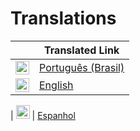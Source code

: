 # Translations

|                                                                                                                                                                                                                                                                             | Translated Link                                                       |
| --------------------------------------------------------------------------------------------------------------------------------------------------------------------------------------------------------------------------------------------------------------------------- | --------------------------------------------------------------------- |
| <img alt="Português (Brasil)" title="Português (Brasil)" src="https://www.countryflags.com/wp-content/uploads/brazil-flag-png-large.png" width="22">                                                                                                                           | [Português (Brasil)](README.pt_br.md)                                                         
| <img alt="English" title="English" src="https://www.countryflags.com/wp-content/uploads/united-states-of-america-flag-png-large.png" width="22">                                                                                                                           | [English](README.en.md)     

| <img alt="Espanhol" title="Espanhol" src="https://www.countryflags.com/wp-content/uploads/spain-flag-png-large.png" width="22">                                                                                                                                            | [Espanhol](README.esp.md)      
